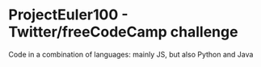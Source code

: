 # ProjectEuler100 - Twitter/freeCodeCamp challenge

Code in a combination of languages: mainly JS, but also Python and Java
